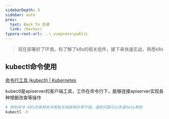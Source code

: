 ```yaml
---
sidebarDepth: 3
sidebar: auto
prev:
  text: Back To 目录
  link: /Docker/
typora-root-url: ..\.vuepress\public
---
```




> 现在部署好了环境，和了解了k8s的相关组件，接下来快速实战，熟悉k8s



## kubectl命令使用

[命令行工具 (kubectl) | Kubernetes](https://kubernetes.io/zh-cn/docs/reference/kubectl/)

kubectl是apiserver的客户端工具，工作在命令行下，能够连接apiserver实现各种增删改查等操作

```sh
# 帮助命令 K8S的各种命令帮助文档做得非常不错，遇到问题可以多查help帮助
kubectl -h
```


